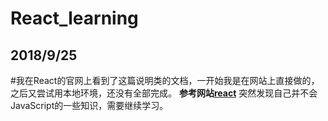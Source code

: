 # React_learning
## 2018/9/25
#我在React的官网上看到了这篇说明类的文档，一开始我是在网站上直接做的，之后又尝试用本地环境，还没有全部完成。
**参考网站[react](https://reactjs.org/tutorial)**
突然发现自己并不会JavaScript的一些知识，需要继续学习。
